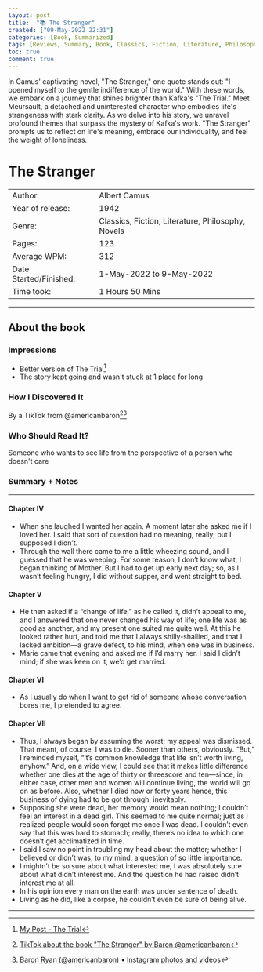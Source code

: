 ```yaml
---
layout: post
title:  "📚 The Stranger"
created: ["09-May-2022 22:31"]
categories: [Book, Summarized]
tags: [Reviews, Summary, Book, Classics, Fiction, Literature, Philosophy, Novels]
toc: true
comment: true
---
```


In Camus' captivating novel, "The Stranger," one quote stands out: "I opened myself to the gentle indifference of the world." With these words, we embark on a journey that shines brighter than Kafka's "The Trial." Meet Meursault, a detached and uninterested character who embodies life's strangeness with stark clarity. As we delve into his story, we unravel profound themes that surpass the mystery of Kafka's work. "The Stranger" prompts us to reflect on life's meaning, embrace our individuality, and feel the weight of loneliness.

# The Stranger

|                       |                                                       |
| :---------------------- | :------------------------------------------------------ |
| Author:                | Albert Camus                                       |
| Year of release:       | 1942                                               |
| Genre:                 | Classics, Fiction, Literature, Philosophy, Novels |
| Pages:                 | 123                                                    |
| Average WPM:           | 312                                                    |
| Date Started/Finished: | 1-May-2022 to 9-May-2022                           |
| Time took:             | 1 Hours 50 Mins                                             |

---
## About the book
### Impressions
- Better version of The Trial[^1]
- The story kept going and wasn't stuck at 1 place for long

### How I Discovered It
By a TikTok from @americanbaron[^2][^3]

### Who Should Read It?
Someone who wants to see life from the perspective of a person who doesn't care

### Summary + Notes
---
#### Chapter IV
- When she laughed I wanted her again. A moment later she asked me if I loved her. I said that sort of question had no meaning, really; but I supposed I didn’t.
- Through the wall there came to me a little wheezing sound, and I guessed that he was weeping. For some reason, I don’t know what, I began thinking of Mother. But I had to get up early next day; so, as I wasn’t feeling hungry, I did without supper, and went straight to bed.

#### Chapter V
- He then asked if a “change of life,” as he called it, didn’t appeal to me, and I answered that one never changed his way of life; one life was as good as another, and my present one suited me quite well.  At this he looked rather hurt, and told me that I always shilly-shallied, and that I lacked ambition—a grave defect, to his mind, when one was in business.
- Marie came that evening and asked me if I’d marry her. I said I didn’t mind; if she was keen on it, we’d get married.

#### Chapter VI
- As I usually do when I want to get rid of someone whose conversation bores me, I pretended to agree.

#### Chapter VII
- Thus, I always began by assuming the worst; my appeal was dismissed. That meant, of course, I was to die. Sooner than others, obviously. “But,” I reminded myself, “it’s common knowledge that life isn’t worth living, anyhow.” And, on a wide view, I could see that it makes little difference whether one dies at the age of thirty or threescore and ten—since, in either case, other men and women will continue living, the world will go on as before. Also, whether I died now or forty years hence, this business of dying had to be got through, inevitably.
- Supposing she were dead, her memory would mean nothing; I couldn’t feel an interest in a dead girl. This seemed to me quite normal; just as I realized people would soon forget me once I was dead. I couldn’t even say that this was hard to stomach; really, there’s no idea to which one doesn’t get acclimatized in time.
- I said I saw no point in troubling my head about the matter; whether I believed or didn’t was, to my mind, a question of so little importance.
- I mightn’t be so sure about what interested me, I was absolutely sure about what didn’t interest me. And the question he had raised didn’t interest me at all.
- In his opinion every man on the earth was under sentence of death.
- Living as he did, like a corpse, he couldn’t even be sure of being alive.

---
[^1]: [My Post - The Trial](https://for-future-me.vercel.app/posts/The-Trial/)
[^2]: [TikTok about the book "The Stranger" by Baron @americanbaron](https://vt.tiktok.com/ZSdmSLtsp/) 
[^3]: [Baron Ryan (@americanbaron) • Instagram photos and videos](https://www.instagram.com/americanbaron/?hl=en)